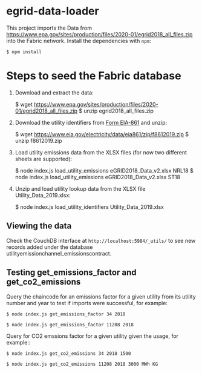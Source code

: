 # egrid-data-loader

This project imports the Data from https://www.epa.gov/sites/production/files/2020-01/egrid2018_all_files.zip into the Fabric network. Install the dependencies with `npm`:

    $ npm install

# Steps to seed the Fabric database

1. Download and extract the data:

    $ wget https://www.epa.gov/sites/production/files/2020-01/egrid2018_all_files.zip
    $ unzip egrid2018_all_files.zip

2. Download the utility identifiers from [Form EIA-861](https://www.eia.gov/electricity/data/eia861/) and unzip:

    $ wget https://www.eia.gov/electricity/data/eia861/zip/f8612019.zip
    $ unzip f8612019.zip

3. Load utility emissions data from the XLSX files (for now two different sheets are supported):

    $ node index.js load_utility_emissions eGRID2018_Data_v2.xlsx NRL18
    $ node index.js load_utility_emissions eGRID2018_Data_v2.xlsx ST18

4. Unzip and load utility lookup data from the XLSX file Utility_Data_2019.xlsx:

    $ node index.js load_utility_identifiers Utility_Data_2019.xlsx

## Viewing the data

Check the CouchDB interface at `http://localhost:5984/_utils/` to see new records added under the database utilityemissionchannel_emissionscontract.

## Testing get_emissions_factor and get_co2_emissions

Query the chaincode for an emissions factor for a given utility from its utility number and year to test if imports were successful, for example:

    $ node index.js get_emissions_factor 34 2018

    $ node index.js get_emissions_factor 11208 2018

Query for CO2 emssions factor for a given utility given the usage, for example::

    $ node index.js get_co2_emissions 34 2018 1500

    $ node index.js get_co2_emissions 11208 2018 3000 MWh KG
